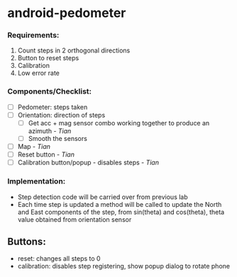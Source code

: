 # android-pedometer

### Requirements:

1. Count steps in 2 orthogonal directions
2. Button to reset steps
3. Calibration
4. Low error rate

### Components/Checklist:

- [ ] Pedometer: steps taken
- [ ] Orientation: direction of steps
  - [ ] Get acc + mag sensor combo working together to produce an azimuth - *Tian*
  - [ ] Smooth the sensors
- [ ] Map - *Tian*
- [ ] Reset button - *Tian*
- [ ] Calibration button/popup - disables steps - *Tian*

### Implementation:
- Step detection code will be carried over from previous lab
- Each time step is updated a method will be called to update the North and East components of the step, from sin(theta) and cos(theta), theta value obtained from orientation sensor

## Buttons:
  - reset: changes all steps to 0
  - calibration: disables step registering, show popup dialog to rotate phone
